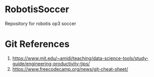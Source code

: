 # RobotisSoccer
Repository for robotis op3 soccer


# Git References
1. https://www.mit.edu/~amidi/teaching/data-science-tools/study-guide/engineering-productivity-tips/
2. https://www.freecodecamp.org/news/git-cheat-sheet/
